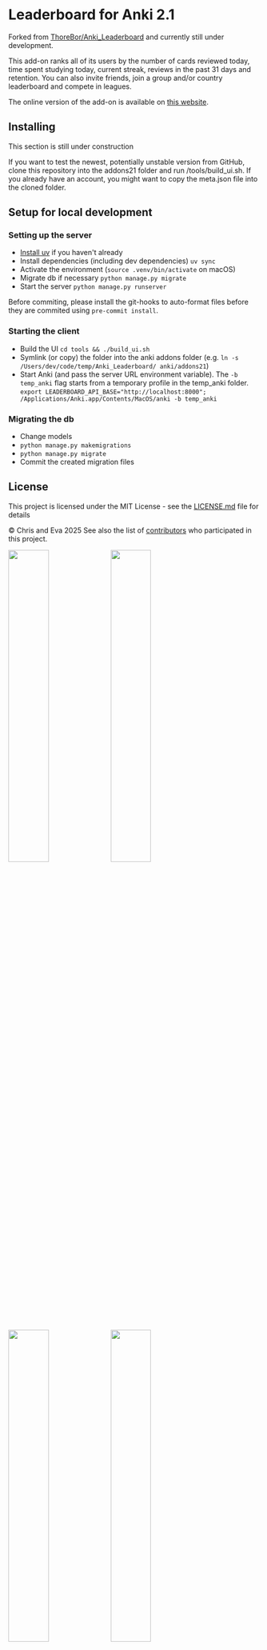 # Leaderboard for Anki 2.1
Forked from [ThoreBor/Anki_Leaderboard](https://github.com/ThoreBor/Anki_Leaderboard) and currently still under development.

This add-on ranks all of its users by the number of cards reviewed today, time spent studying today, current streak, reviews in the past 31 days and retention. You can also invite friends, join a group and/or country leaderboard and compete in leagues.

The online version of the add-on is available on [this website](https://leaderboard.tuesd4y.com/).

## Installing

This section is still under construction

[//]: # (You can download the newest stable release from [AnkiWeb]&#40;https://ankiweb.net/shared/info/41708974&#41;.)

[//]: # (The newest stable version can be downloaded from GitHub. Just download the .ankiaddon file from releases and open it.)

If you want to test the newest, potentially unstable version from GitHub, clone this repository into the addons21 folder and run /tools/build_ui.sh. If you already have an account, you might want to copy the meta.json file into the cloned folder.

## Setup for local development

### Setting up the server

- [Install uv](https://docs.astral.sh/uv/getting-started/installation/) if you haven't already
- Install dependencies (including dev dependencies) `uv sync`
- Activate the environment (`source .venv/bin/activate` on macOS)
- Migrate db if necessary `python manage.py migrate`
- Start the server `python manage.py runserver`

Before commiting, please install the git-hooks to auto-format files before they are commited using `pre-commit install`.

### Starting the client

- Build the UI `cd tools && ./build_ui.sh`
- Symlink (or copy) the folder into the anki addons folder (e.g. `ln -s /Users/dev/code/temp/Anki_Leaderboard/ anki/addons21`)
- Start Anki (and pass the server URL environment variable). The `-b temp_anki` flag starts from a temporary profile in the temp_anki folder.
  `export LEADERBOARD_API_BASE="http://localhost:8000"; /Applications/Anki.app/Contents/MacOS/anki -b temp_anki`

### Migrating the db

- Change models
- `python manage.py makemigrations`
- `python manage.py migrate`
- Commit the created migration files

## License

This project is licensed under the MIT License - see the [LICENSE.md](https://github.com/ThoreBor/Anki_Leaderboard/blob/master/LICENSE) file for details

© Chris and Eva 2025
See also the list of [contributors](https://github.com/ThoreBor/Anki_Leaderboard/contributors) who participated in this project.

<img src="screenshots/lb_light.png" align="left" width="40%" height="40%"></img>
<img src="screenshots/lb_dark.png" align="left" width="40%" height="40%"></img>
<img src="screenshots/homescreen_light.png" align="left" width="40%" height="40%"></img>
<img src="screenshots/homescreen_dark.png" align="left" width="40%" height="40%"></img>

